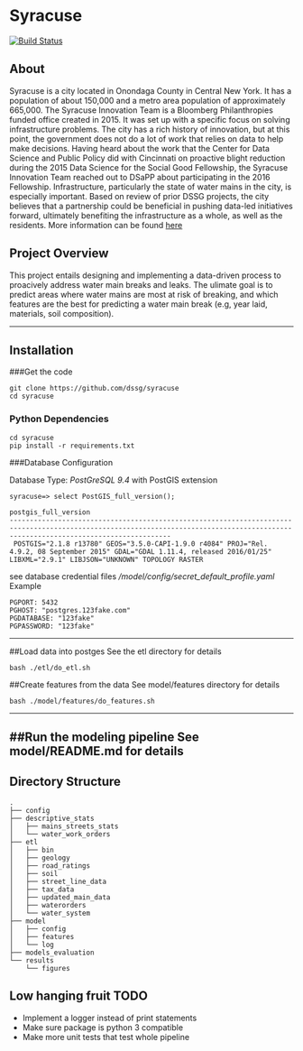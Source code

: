 # Syracuse
[![Build Status](https://travis-ci.com/dssg/syracuse.svg?token=qr1WKDpoEiNDipEKFzrb&branch=master)](https://travis-ci.com/dssg/syracuse)

## About
Syracuse is a city located in Onondaga County in Central New York. It has a
population of about 150,000 and a metro area population of approximately
665,000. The Syracuse Innovation Team is a Bloomberg Philanthropies funded
office created in 2015. It was set up with a specific focus on solving
infrastructure problems. The city has a rich history of innovation, but
at this point, the government does not do a lot of work that relies on
data to help make decisions. Having heard about the work that the Center
for Data Science and Public Policy did with Cincinnati on proactive blight
reduction during the 2015 Data Science for the Social Good Fellowship,
the Syracuse Innovation Team reached out to DSaPP about participating in the
2016 Fellowship. Infrastructure, particularly the state of water mains in the
city, is especially important. Based on review of prior DSSG projects, the city
believes that a partnership could be beneficial in pushing data-led initiatives
forward, ultimately benefiting the infrastructure as a whole, as well as the residents.
More information can be found
[here](http://dssg.uchicago.edu/project/early-warning-system-for-water-infrastructure-problems/)

## Project Overview
This project entails designing and implementing a data-driven process to
proacively address water main breaks and leaks. The ulimate goal is to predict
areas where water mains are most at risk of breaking, and which features are the
best for predicting a water main break (e.g, year laid, materials, soil composition).

---
## Installation

###Get the code
```
git clone https://github.com/dssg/syracuse
cd syracuse
```

### Python Dependencies
```
cd syracuse
pip install -r requirements.txt
```

###Database Configuration

Database Type: *PostGreSQL 9.4*
with PostGIS extension
```
syracuse=> select PostGIS_full_version();
                                                                                postgis_full_version
------------------------------------------------------------------------------------------------------------------------------------------------------------------------------------
 POSTGIS="2.1.8 r13780" GEOS="3.5.0-CAPI-1.9.0 r4084" PROJ="Rel. 4.9.2, 08 September 2015" GDAL="GDAL 1.11.4, released 2016/01/25" LIBXML="2.9.1" LIBJSON="UNKNOWN" TOPOLOGY RASTER
```


see database credential files
*/model/config/secret_default_profile.yaml*
Example
```
PGPORT: 5432
PGHOST: "postgres.123fake.com"
PGDATABASE: "123fake"
PGPASSWORD: "123fake"
```
---

##Load data into postges
See the etl directory for details
```
bash ./etl/do_etl.sh
```

##Create features from the data
See model/features directory for details
```
bash ./model/features/do_features.sh
```
---

##Run the modeling pipeline
See model/README.md for details
---


## Directory Structure
```
.
├── config
├── descriptive_stats
│   ├── mains_streets_stats
│   └── water_work_orders
├── etl
│   ├── bin
│   ├── geology
│   ├── road_ratings
│   ├── soil
│   ├── street_line_data
│   ├── tax_data
│   ├── updated_main_data
│   ├── waterorders
│   └── water_system
├── model
│   ├── config
│   ├── features
│   └── log
├── models_evaluation
└── results
    └── figures

```


## Low hanging fruit TODO
- Implement a logger instead of print statements
- Make sure package is python 3 compatible
- Make more unit tests that test whole pipeline
